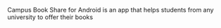 Campus Book Share for Android is an app that helps students from any university to offer their books 
